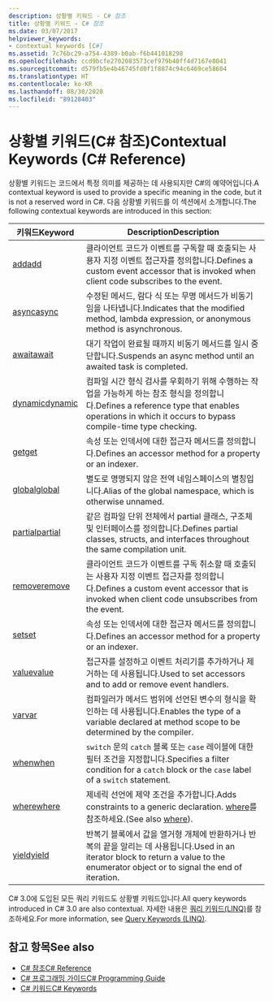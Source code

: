 ```yaml
---
description: 상황별 키워드 - C# 참조
title: 상황별 키워드 - C# 참조
ms.date: 03/07/2017
helpviewer_keywords:
- contextual keywords [C#]
ms.assetid: 7c76bc29-a754-4389-b0ab-f6b441018298
ms.openlocfilehash: ccd9bcfe2702083573cef979b40ff4d7167e8041
ms.sourcegitcommit: d579fb5e4b46745fd0f1f8874c94c6469ce58604
ms.translationtype: HT
ms.contentlocale: ko-KR
ms.lasthandoff: 08/30/2020
ms.locfileid: "89128403"
---
```

# <a name="contextual-keywords-c-reference"></a><span data-ttu-id="8c07f-103">상황별 키워드(C# 참조)</span><span class="sxs-lookup"><span data-stu-id="8c07f-103">Contextual Keywords (C# Reference)</span></span>

<span data-ttu-id="8c07f-104">상황별 키워드는 코드에서 특정 의미를 제공하는 데 사용되지만 C#의 예약어입니다.</span><span class="sxs-lookup"><span data-stu-id="8c07f-104">A contextual keyword is used to provide a specific meaning in the code, but it is not a reserved word in C#.</span></span> <span data-ttu-id="8c07f-105">다음 상황별 키워드를 이 섹션에서 소개합니다.</span><span class="sxs-lookup"><span data-stu-id="8c07f-105">The following contextual keywords are introduced in this section:</span></span>  
  
|<span data-ttu-id="8c07f-106">키워드</span><span class="sxs-lookup"><span data-stu-id="8c07f-106">Keyword</span></span>|<span data-ttu-id="8c07f-107">Description</span><span class="sxs-lookup"><span data-stu-id="8c07f-107">Description</span></span>|  
|-------------|-----------------|  
|[<span data-ttu-id="8c07f-108">add</span><span class="sxs-lookup"><span data-stu-id="8c07f-108">add</span></span>](./add.md)|<span data-ttu-id="8c07f-109">클라이언트 코드가 이벤트를 구독할 때 호출되는 사용자 지정 이벤트 접근자를 정의합니다.</span><span class="sxs-lookup"><span data-stu-id="8c07f-109">Defines a custom event accessor that is invoked when client code subscribes to the event.</span></span>|  
|[<span data-ttu-id="8c07f-110">async</span><span class="sxs-lookup"><span data-stu-id="8c07f-110">async</span></span>](./async.md)|<span data-ttu-id="8c07f-111">수정된 메서드, 람다 식 또는 무명 메서드가 비동기임을 나타냅니다.</span><span class="sxs-lookup"><span data-stu-id="8c07f-111">Indicates that the modified method, lambda expression, or anonymous method is asynchronous.</span></span>|  
|[<span data-ttu-id="8c07f-112">await</span><span class="sxs-lookup"><span data-stu-id="8c07f-112">await</span></span>](../operators/await.md)|<span data-ttu-id="8c07f-113">대기 작업이 완료될 때까지 비동기 메서드를 일시 중단합니다.</span><span class="sxs-lookup"><span data-stu-id="8c07f-113">Suspends an async method until an awaited task is completed.</span></span>|  
|[<span data-ttu-id="8c07f-114">dynamic</span><span class="sxs-lookup"><span data-stu-id="8c07f-114">dynamic</span></span>](../builtin-types/reference-types.md)|<span data-ttu-id="8c07f-115">컴파일 시간 형식 검사를 우회하기 위해 수행하는 작업을 가능하게 하는 참조 형식을 정의합니다.</span><span class="sxs-lookup"><span data-stu-id="8c07f-115">Defines a reference type that enables operations in which it occurs to bypass compile-time type checking.</span></span>|  
|[<span data-ttu-id="8c07f-116">get</span><span class="sxs-lookup"><span data-stu-id="8c07f-116">get</span></span>](./get.md)|<span data-ttu-id="8c07f-117">속성 또는 인덱서에 대한 접근자 메서드를 정의합니다.</span><span class="sxs-lookup"><span data-stu-id="8c07f-117">Defines an accessor method for a property or an indexer.</span></span>|  
|[<span data-ttu-id="8c07f-118">global</span><span class="sxs-lookup"><span data-stu-id="8c07f-118">global</span></span>](../operators/namespace-alias-qualifier.md)|<span data-ttu-id="8c07f-119">별도로 명명되지 않은 전역 네임스페이스의 별칭입니다.</span><span class="sxs-lookup"><span data-stu-id="8c07f-119">Alias of the global namespace, which is otherwise unnamed.</span></span>|  
|[<span data-ttu-id="8c07f-120">partial</span><span class="sxs-lookup"><span data-stu-id="8c07f-120">partial</span></span>](./partial-type.md)|<span data-ttu-id="8c07f-121">같은 컴파일 단위 전체에서 partial 클래스, 구조체 및 인터페이스를 정의합니다.</span><span class="sxs-lookup"><span data-stu-id="8c07f-121">Defines partial classes, structs, and interfaces throughout the same compilation unit.</span></span>|  
|[<span data-ttu-id="8c07f-122">remove</span><span class="sxs-lookup"><span data-stu-id="8c07f-122">remove</span></span>](./remove.md)|<span data-ttu-id="8c07f-123">클라이언트 코드가 이벤트를 구독 취소할 때 호출되는 사용자 지정 이벤트 접근자를 정의합니다.</span><span class="sxs-lookup"><span data-stu-id="8c07f-123">Defines a custom event accessor that is invoked when client code unsubscribes from the event.</span></span>|  
|[<span data-ttu-id="8c07f-124">set</span><span class="sxs-lookup"><span data-stu-id="8c07f-124">set</span></span>](./set.md)|<span data-ttu-id="8c07f-125">속성 또는 인덱서에 대한 접근자 메서드를 정의합니다.</span><span class="sxs-lookup"><span data-stu-id="8c07f-125">Defines an accessor method for a property or an indexer.</span></span>|  
|[<span data-ttu-id="8c07f-126">value</span><span class="sxs-lookup"><span data-stu-id="8c07f-126">value</span></span>](./value.md)|<span data-ttu-id="8c07f-127">접근자를 설정하고 이벤트 처리기를 추가하거나 제거하는 데 사용됩니다.</span><span class="sxs-lookup"><span data-stu-id="8c07f-127">Used to set accessors and to add or remove event handlers.</span></span>|  
|[<span data-ttu-id="8c07f-128">var</span><span class="sxs-lookup"><span data-stu-id="8c07f-128">var</span></span>](./var.md)|<span data-ttu-id="8c07f-129">컴파일러가 메서드 범위에 선언된 변수의 형식을 확인하는 데 사용됩니다.</span><span class="sxs-lookup"><span data-stu-id="8c07f-129">Enables the type of a variable declared at method scope to be determined by the compiler.</span></span>|  
|[<span data-ttu-id="8c07f-130">when</span><span class="sxs-lookup"><span data-stu-id="8c07f-130">when</span></span>](when.md)|<span data-ttu-id="8c07f-131">`switch` 문의 `catch` 블록 또는 `case` 레이블에 대한 필터 조건을 지정합니다.</span><span class="sxs-lookup"><span data-stu-id="8c07f-131">Specifies a filter condition for a `catch` block or the `case` label of a `switch` statement.</span></span>|
|[<span data-ttu-id="8c07f-132">where</span><span class="sxs-lookup"><span data-stu-id="8c07f-132">where</span></span>](./where-generic-type-constraint.md)|<span data-ttu-id="8c07f-133">제네릭 선언에 제약 조건을 추가합니다.</span><span class="sxs-lookup"><span data-stu-id="8c07f-133">Adds constraints to a generic declaration.</span></span> <span data-ttu-id="8c07f-134">[where](./where-clause.md)를 참조하세요.</span><span class="sxs-lookup"><span data-stu-id="8c07f-134">(See also [where](./where-clause.md)).</span></span>|  
|[<span data-ttu-id="8c07f-135">yield</span><span class="sxs-lookup"><span data-stu-id="8c07f-135">yield</span></span>](./yield.md)|<span data-ttu-id="8c07f-136">반복기 블록에서 값을 열거형 개체에 반환하거나 반복의 끝을 알리는 데 사용됩니다.</span><span class="sxs-lookup"><span data-stu-id="8c07f-136">Used in an iterator block to return a value to the enumerator object or to signal the end of iteration.</span></span>|  
  
 <span data-ttu-id="8c07f-137">C# 3.0에 도입된 모든 쿼리 키워드도 상황별 키워드입니다.</span><span class="sxs-lookup"><span data-stu-id="8c07f-137">All query keywords introduced in C# 3.0 are also contextual.</span></span> <span data-ttu-id="8c07f-138">자세한 내용은 [쿼리 키워드(LINQ)](./query-keywords.md)를 참조하세요.</span><span class="sxs-lookup"><span data-stu-id="8c07f-138">For more information, see [Query Keywords (LINQ)](./query-keywords.md).</span></span>  
  
## <a name="see-also"></a><span data-ttu-id="8c07f-139">참고 항목</span><span class="sxs-lookup"><span data-stu-id="8c07f-139">See also</span></span>

- [<span data-ttu-id="8c07f-140">C# 참조</span><span class="sxs-lookup"><span data-stu-id="8c07f-140">C# Reference</span></span>](../index.md)
- [<span data-ttu-id="8c07f-141">C# 프로그래밍 가이드</span><span class="sxs-lookup"><span data-stu-id="8c07f-141">C# Programming Guide</span></span>](../../programming-guide/index.md)
- [<span data-ttu-id="8c07f-142">C# 키워드</span><span class="sxs-lookup"><span data-stu-id="8c07f-142">C# Keywords</span></span>](./index.md)
